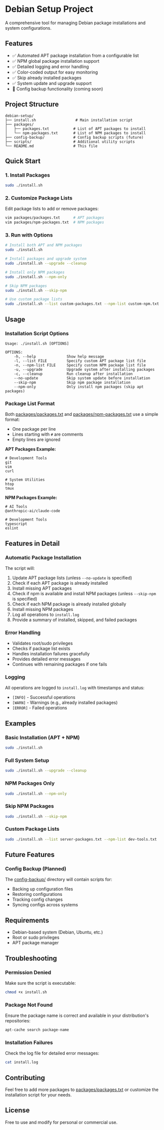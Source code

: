 # Debian Setup Project

A comprehensive tool for managing Debian package installations and system configurations.

## Features

- ✅ Automated APT package installation from a configurable list
- ✅ NPM global package installation support
- ✅ Detailed logging and error handling
- ✅ Color-coded output for easy monitoring
- ✅ Skip already installed packages
- ✅ System update and upgrade support
- 🔄 Config backup functionality (coming soon)

## Project Structure

```
debian-setup/
├── install.sh                  # Main installation script
├── packages/
│   ├── packages.txt           # List of APT packages to install
│   └── npm-packages.txt       # List of NPM packages to install
├── config-backup/             # Config backup scripts (future)
├── scripts/                   # Additional utility scripts
└── README.md                  # This file
```

## Quick Start

### 1. Install Packages

```bash
sudo ./install.sh
```

### 2. Customize Package Lists

Edit package lists to add or remove packages:

```bash
vim packages/packages.txt      # APT packages
vim packages/npm-packages.txt  # NPM packages
```

### 3. Run with Options

```bash
# Install both APT and NPM packages
sudo ./install.sh

# Install packages and upgrade system
sudo ./install.sh --upgrade --cleanup

# Install only NPM packages
sudo ./install.sh --npm-only

# Skip NPM packages
sudo ./install.sh --skip-npm

# Use custom package lists
sudo ./install.sh --list custom-packages.txt --npm-list custom-npm.txt
```

## Usage

### Installation Script Options

```
Usage: ./install.sh [OPTIONS]

OPTIONS:
    -h, --help              Show help message
    -l, --list FILE         Specify custom APT package list file
    -n, --npm-list FILE     Specify custom NPM package list file
    -u, --upgrade           Upgrade system after installing packages
    -c, --cleanup           Run cleanup after installation
    --no-update             Skip system update before installation
    --skip-npm              Skip npm package installation
    --npm-only              Only install npm packages (skip apt packages)
```

### Package List Format

Both [packages/packages.txt](packages/packages.txt) and [packages/npm-packages.txt](packages/npm-packages.txt) use a simple format:

- One package per line
- Lines starting with `#` are comments
- Empty lines are ignored

**APT Packages Example:**

```
# Development Tools
git
vim
curl

# System Utilities
htop
tmux
```

**NPM Packages Example:**

```
# AI Tools
@anthropic-ai/claude-code

# Development Tools
typescript
eslint
```

## Features in Detail

### Automatic Package Installation

The script will:
1. Update APT package lists (unless `--no-update` is specified)
2. Check if each APT package is already installed
3. Install missing APT packages
4. Check if npm is available and install NPM packages (unless `--skip-npm` is specified)
5. Check if each NPM package is already installed globally
6. Install missing NPM packages
7. Log all operations to `install.log`
8. Provide a summary of installed, skipped, and failed packages

### Error Handling

- Validates root/sudo privileges
- Checks if package list exists
- Handles installation failures gracefully
- Provides detailed error messages
- Continues with remaining packages if one fails

### Logging

All operations are logged to `install.log` with timestamps and status:
- `[INFO]` - Successful operations
- `[WARN]` - Warnings (e.g., already installed packages)
- `[ERROR]` - Failed operations

## Examples

### Basic Installation (APT + NPM)

```bash
sudo ./install.sh
```

### Full System Setup

```bash
sudo ./install.sh --upgrade --cleanup
```

### NPM Packages Only

```bash
sudo ./install.sh --npm-only
```

### Skip NPM Packages

```bash
sudo ./install.sh --skip-npm
```

### Custom Package Lists

```bash
sudo ./install.sh --list server-packages.txt --npm-list dev-tools.txt
```

## Future Features

### Config Backup (Planned)

The [config-backup/](config-backup/) directory will contain scripts for:
- Backing up configuration files
- Restoring configurations
- Tracking config changes
- Syncing configs across systems

## Requirements

- Debian-based system (Debian, Ubuntu, etc.)
- Root or sudo privileges
- APT package manager

## Troubleshooting

### Permission Denied

Make sure the script is executable:

```bash
chmod +x install.sh
```

### Package Not Found

Ensure the package name is correct and available in your distribution's repositories:

```bash
apt-cache search package-name
```

### Installation Failures

Check the log file for detailed error messages:

```bash
cat install.log
```

## Contributing

Feel free to add more packages to [packages/packages.txt](packages/packages.txt) or customize the installation script for your needs.

## License

Free to use and modify for personal or commercial use.
